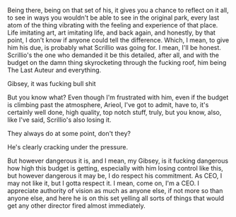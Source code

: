 Being there, being on that set of his, it gives you a chance to reflect on it all, to see in ways you wouldn't be able to see in the original park, every last atom of the thing vibrating with the feeling and experience of that place. Life imitating art, art imitating life, and back again, and honestly, by that point, I don't know if anyone could tell the difference. Which, I mean, to give him his due, is probably what Scrillio was going for. I mean, I'll be honest. Scrillio's the one who demanded it be this detailed, after all, and with the budget on the damn thing skyrocketing through the fucking roof, him being The Last Auteur and everything.

Gibsey, it was fucking bull shit

But you know what? Even though I'm frustrated with him, even if the budget is climbing past the atmosphere, Arieol, I've got to admit, have to, it's certainly well done, high quality, top notch stuff, truly, but you know, also, like I've said, Scrillio's also losing it.

They always do at some point, don't they?

He's clearly cracking under the pressure.

But however dangerous it is, and I mean, my Gibsey, is it fucking dangerous how high this budget is getting, especially with him losing control like this, but however dangerous it may be, I do respect his commitment. As CEO, I may not like it, but I gotta respect it. I mean, come on, I'm a CEO. I appreciate authority of vision as much as anyone else, if not more so than anyone else, and here he is on this set yelling all sorts of things that would get any other director fired almost immediately.